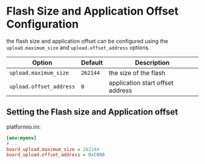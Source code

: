 # Flash Size and Application Offset Configuration

the flash size and application offset can be configured using the `upload.maximum_size` and `upload.offset_address` options.

| Option                  | Default  | Description                      |
| ----------------------- | -------- | -------------------------------- |
| `upload.maximum_size`   | `262144` | the size of the flash            |
| `upload.offset_address` | `0`      | application start offset address |


## Setting the Flash size and Application offset

platformio.ini:
```ini
[env:myenv]
# ...
board_upload.maximum_size = 262144
board_upload.offset_address = 0xC000
```
